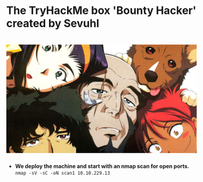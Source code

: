# The TryHackMe box 'Bounty Hacker' created by Sevuhl
# ![Alt text](images/9ad38a2cc31d6ae0030c888aca7fe646.jpeg?raw=true "Title")
* **We deploy the machine and start with an nmap scan for open ports.**
    ``nmap -sV -sC -oN scan1 10.10.229.13``
